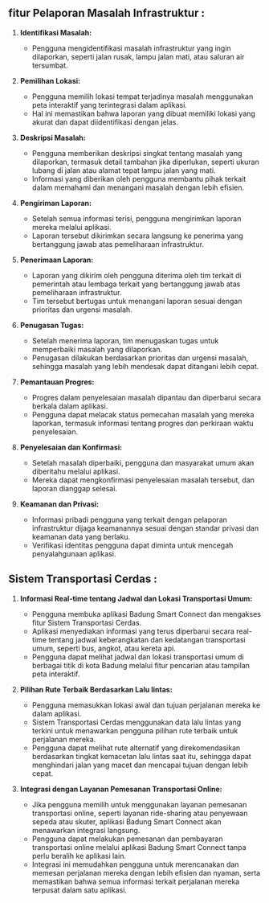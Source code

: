 ## fitur Pelaporan Masalah Infrastruktur :

1. **Identifikasi Masalah:**
   - Pengguna mengidentifikasi masalah infrastruktur yang ingin dilaporkan, seperti jalan rusak, lampu jalan mati, atau saluran air tersumbat.

2. **Pemilihan Lokasi:**
   - Pengguna memilih lokasi tempat terjadinya masalah menggunakan peta interaktif yang terintegrasi dalam aplikasi.
   - Hal ini memastikan bahwa laporan yang dibuat memiliki lokasi yang akurat dan dapat diidentifikasi dengan jelas.

3. **Deskripsi Masalah:**
   - Pengguna memberikan deskripsi singkat tentang masalah yang dilaporkan, termasuk detail tambahan jika diperlukan, seperti ukuran lubang di jalan atau alamat tepat lampu jalan yang mati.
   - Informasi yang diberikan oleh pengguna membantu pihak terkait dalam memahami dan menangani masalah dengan lebih efisien.

4. **Pengiriman Laporan:**
   - Setelah semua informasi terisi, pengguna mengirimkan laporan mereka melalui aplikasi.
   - Laporan tersebut dikirimkan secara langsung ke penerima yang bertanggung jawab atas pemeliharaan infrastruktur.

5. **Penerimaan Laporan:**
   - Laporan yang dikirim oleh pengguna diterima oleh tim terkait di pemerintah atau lembaga terkait yang bertanggung jawab atas pemeliharaan infrastruktur.
   - Tim tersebut bertugas untuk menangani laporan sesuai dengan prioritas dan urgensi masalah.

6. **Penugasan Tugas:**
   - Setelah menerima laporan, tim menugaskan tugas untuk memperbaiki masalah yang dilaporkan.
   - Penugasan dilakukan berdasarkan prioritas dan urgensi masalah, sehingga masalah yang lebih mendesak dapat ditangani lebih cepat.

7. **Pemantauan Progres:**
   - Progres dalam penyelesaian masalah dipantau dan diperbarui secara berkala dalam aplikasi.
   - Pengguna dapat melacak status pemecahan masalah yang mereka laporkan, termasuk informasi tentang progres dan perkiraan waktu penyelesaian.

8. **Penyelesaian dan Konfirmasi:**
   - Setelah masalah diperbaiki, pengguna dan masyarakat umum akan diberitahu melalui aplikasi.
   - Mereka dapat mengkonfirmasi penyelesaian masalah tersebut, dan laporan dianggap selesai.

9. **Keamanan dan Privasi:**
   - Informasi pribadi pengguna yang terkait dengan pelaporan infrastruktur dijaga keamanannya sesuai dengan standar privasi dan keamanan data yang berlaku.
   - Verifikasi identitas pengguna dapat diminta untuk mencegah penyalahgunaan aplikasi.
  

## Sistem Transportasi Cerdas :

1. **Informasi Real-time tentang Jadwal dan Lokasi Transportasi Umum:**
   - Pengguna membuka aplikasi Badung Smart Connect dan mengakses fitur Sistem Transportasi Cerdas.
   - Aplikasi menyediakan informasi yang terus diperbarui secara real-time tentang jadwal keberangkatan dan kedatangan transportasi umum, seperti bus, angkot, atau kereta api.
   - Pengguna dapat melihat jadwal dan lokasi transportasi umum di berbagai titik di kota Badung melalui fitur pencarian atau tampilan peta interaktif.

2. **Pilihan Rute Terbaik Berdasarkan Lalu lintas:**
   - Pengguna memasukkan lokasi awal dan tujuan perjalanan mereka ke dalam aplikasi.
   - Sistem Transportasi Cerdas menggunakan data lalu lintas yang terkini untuk menawarkan pengguna pilihan rute terbaik untuk perjalanan mereka.
   - Pengguna dapat melihat rute alternatif yang direkomendasikan berdasarkan tingkat kemacetan lalu lintas saat itu, sehingga dapat menghindari jalan yang macet dan mencapai tujuan dengan lebih cepat.

3. **Integrasi dengan Layanan Pemesanan Transportasi Online:**
   - Jika pengguna memilih untuk menggunakan layanan pemesanan transportasi online, seperti layanan ride-sharing atau penyewaan sepeda atau skuter, aplikasi Badung Smart Connect akan menawarkan integrasi langsung.
   - Pengguna dapat melakukan pemesanan dan pembayaran transportasi online melalui aplikasi Badung Smart Connect tanpa perlu beralih ke aplikasi lain.
   - Integrasi ini memudahkan pengguna untuk merencanakan dan memesan perjalanan mereka dengan lebih efisien dan nyaman, serta memastikan bahwa semua informasi terkait perjalanan mereka terpusat dalam satu aplikasi.


